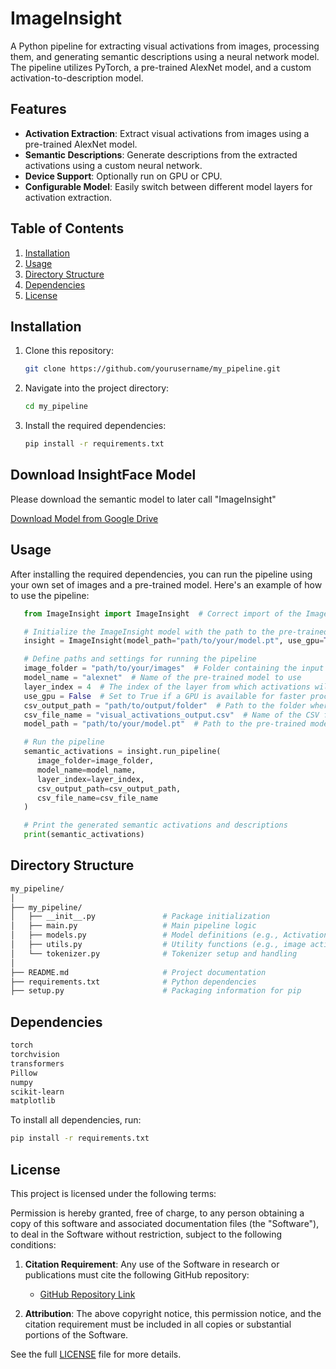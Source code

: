 # ImageInsight

A Python pipeline for extracting visual activations from images, processing them, and generating semantic descriptions using a neural network model. The pipeline utilizes PyTorch, a pre-trained AlexNet model, and a custom activation-to-description model.

## Features

- **Activation Extraction**: Extract visual activations from images using a pre-trained AlexNet model.
- **Semantic Descriptions**: Generate descriptions from the extracted activations using a custom neural network.
- **Device Support**: Optionally run on GPU or CPU.
- **Configurable Model**: Easily switch between different model layers for activation extraction.

## Table of Contents

1. [Installation](#installation)
2. [Usage](#usage)
3. [Directory Structure](#directory-structure)
4. [Dependencies](#dependencies)
5. [License](#license)

## Installation

1. Clone this repository:

   ```bash
   git clone https://github.com/yourusername/my_pipeline.git

2. Navigate into the project directory:

   ```bash
   cd my_pipeline

3. Install the required dependencies:

   ```bash
   pip install -r requirements.txt

## Download InsightFace Model

Please download the semantic model to later call "ImageInsight"

[Download Model from Google Drive](https://drive.google.com/drive/folders/1hAxBlQcZjZmJhsT8A5nW5jIF9DiDZiuH?usp=drive_link)



## Usage

After installing the required dependencies, you can run the pipeline using your own set of images and a pre-trained model. Here's an example of how to use the pipeline:

```python
   from ImageInsight import ImageInsight  # Correct import of the ImageInsight class

   # Initialize the ImageInsight model with the path to the pre-trained model and GPU usage option
   insight = ImageInsight(model_path="path/to/your/model.pt", use_gpu=True)

   # Define paths and settings for running the pipeline
   image_folder = "path/to/your/images"  # Folder containing the input images
   model_name = "alexnet"  # Name of the pre-trained model to use
   layer_index = 4  # The index of the layer from which activations will be extracted
   use_gpu = False  # Set to True if a GPU is available for faster processing
   csv_output_path = "path/to/output/folder"  # Path to the folder where the CSV output will be saved
   csv_file_name = "visual_activations_output.csv"  # Name of the CSV file for the visual activations
   model_path = "path/to/your/model.pt"  # Path to the pre-trained model

   # Run the pipeline
   semantic_activations = insight.run_pipeline(
      image_folder=image_folder,
      model_name=model_name,
      layer_index=layer_index,
      csv_output_path=csv_output_path,
      csv_file_name=csv_file_name
   )

   # Print the generated semantic activations and descriptions
   print(semantic_activations)
```


## Directory Structure

   ```bash
   my_pipeline/
   │
   ├── my_pipeline/
   │   ├── __init__.py               # Package initialization
   │   ├── main.py                   # Main pipeline logic
   │   ├── models.py                 # Model definitions (e.g., ActivationToDescriptionModel)
   │   ├── utils.py                  # Utility functions (e.g., image activation extraction)
   │   └── tokenizer.py              # Tokenizer setup and handling
   │
   ├── README.md                     # Project documentation
   ├── requirements.txt              # Python dependencies
   ├── setup.py                      # Packaging information for pip
   ```

## Dependencies
   ```bash
   torch
   torchvision
   transformers
   Pillow
   numpy
   scikit-learn
   matplotlib
   ```


To install all dependencies, run:

```bash
pip install -r requirements.txt
```
## License

This project is licensed under the following terms:

Permission is hereby granted, free of charge, to any person obtaining a copy of this software and associated documentation files (the "Software"), to deal in the Software without restriction, subject to the following conditions:

1. **Citation Requirement**: Any use of the Software in research or publications must cite the following GitHub repository:
   
   - [GitHub Repository Link](https://github.com/yourusername/ImageInsight)

2. **Attribution**: The above copyright notice, this permission notice, and the citation requirement must be included in all copies or substantial portions of the Software.

See the full [LICENSE](LICENSE) file for more details.


